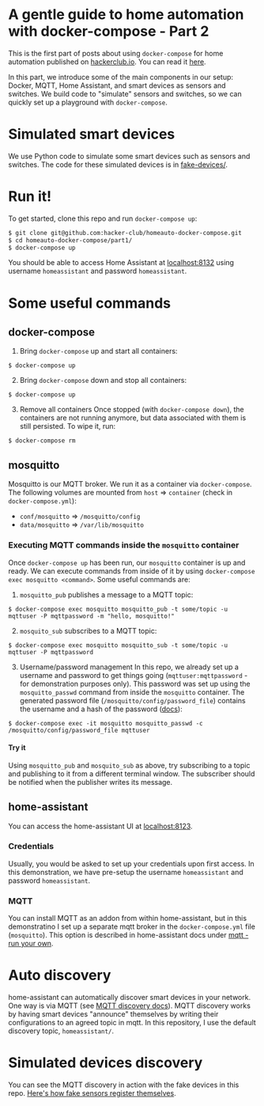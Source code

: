 # A gentle guide to home automation with docker-compose - Part 2
This is the first part of posts about using `docker-compose` for home automation published on [hackerclub.io](https://hackerclub.io). You can read it [here](https://hackerclub.io/).

In this part, we introduce some of the main components in our setup: Docker, MQTT, Home Assistant, and smart devices as sensors and switches. We build code to "simulate" sensors and switches, so we can quickly set up a playground with `docker-compose`.

# Simulated smart devices
We use Python code to simulate some smart devices such as sensors and switches. The code for these simulated devices is in [fake-devices/](./fake-devices).

# Run it!
To get started, clone this repo and run `docker-compose up`:
```bash
$ git clone git@github.com:hacker-club/homeauto-docker-compose.git
$ cd homeauto-docker-compose/part1/
$ docker-compose up
```
You should be able to access Home Assistant at [localhost:8132](http://localhost:8123/) using username `homeassistant` and password `homeassistant`.

# Some useful commands
## docker-compose
1. Bring `docker-compose` up and start all containers:
```
$ docker-compose up
```
2. Bring `docker-compose` down and stop all containers:
```
$ docker-compose up
```
3. Remove all containers
Once stopped (with `docker-compose down`), the containers are not running anymore, but data associated with them is still persisted. To wipe it, run:
```
$ docker-compose rm
```
## mosquitto
Mosquitto is our MQTT broker. We run it as a container via `docker-compose`.
The following volumes are mounted from `host` => `container` (check in `docker-compose.yml`):
- `conf/mosquitto` => `/mosquitto/config`
- `data/mosquitto` => `/var/lib/mosquitto`

### Executing MQTT commands inside the `mosquitto` container
Once `docker-compose up` has been run, our `mosquitto` container is up and ready. We can execute commands from inside of it by using `docker-compose exec mosquitto <command>`. Some useful commands are:

1. `mosquitto_pub` publishes a message to a MQTT topic:
```
$ docker-compose exec mosquitto mosquitto_pub -t some/topic -u mqttuser -P mqttpassword -m "hello, mosquitto!"
```
2. `mosquito_sub` subscribes to a MQTT topic:
```
$ docker-compose exec mosquitto mosquitto_sub -t some/topic -u mqttuser -P mqttpassword
```

3. Username/password management
In this repo, we already set up a username and password to get things going (`mqttuser:mqttpassword` - for demonstration purposes only). This password was set up using the `mosquitto_passwd` command from inside the `mosquitto` container. The generated password file (`/mosquitto/config/password_file`) contains the username and a hash of the password ([docs](https://mosquitto.org/man/mosquitto-conf-5.html)):
```
$ docker-compose exec -it mosquitto mosquitto_passwd -c /mosquitto/config/password_file mqttuser
```

#### Try it
Using `mosquitto_pub` and `mosquito_sub` as above, try subscribing to a topic and publishing to it from a different terminal window. The subscriber should be notified when the publisher writes its message.

## home-assistant
You can access the home-assistant UI at [localhost:8123](http://localhost:8123).

### Credentials
Usually, you would be asked to set up your credentials upon first access. In this demonstration, we have pre-setup the username `homeassistant` and password `homeassistant`.

### MQTT
You can install MQTT as an addon from within home-assistant, but in this demonstratino I set up a separate mqtt broker in the `docker-compose.yml` file (`mosquitto`). This option is described in home-assistant docs under [mqtt - run your own](https://www.home-assistant.io/docs/mqtt/broker#run-your-own).

# Auto discovery
home-assistant can automatically discover smart devices in your network. One way is via MQTT (see [MQTT discovery docs](https://www.home-assistant.io/docs/mqtt/discovery/)).
MQTT discovery works by having smart devices "announce" themselves by writing their configurations to an agreed topic in mqtt. In this repository, I use the default discovery topic, `homeassistant/`.

# Simulated devices discovery
You can see the MQTT discovery in action with the fake devices in this repo. [Here's how fake sensors register themselves](./fake-devices/src/sensors.py).
